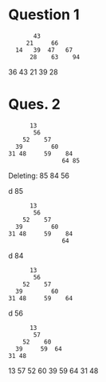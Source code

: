 # Question 1

           43 
         21     66 
      14   39  47   67 
	      28    63    94

36
43 21 39 28

# Ques. 2

          13 
           56 
		52    57 
	  39        60 
	31 48     59    84 
	               64 85 

Deleting: 85 84 56 

d 85

          13 
           56 
		52    57 
	  39        60 
	31 48     59    84 
	               64 

d 84

          13 
           56 
		52    57 
	  39        60 
	31 48     59    64

d 56

          13 
           57 
		52    60 
	  39     59  64 
	31 48      

13 57 52 60 39 59 64 31 48


